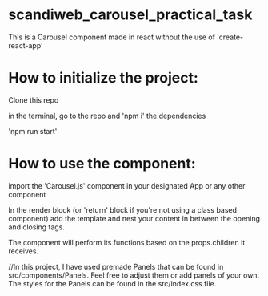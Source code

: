 # scandiweb_carousel_practical_task
This is a Carousel component made in react without the use of 'create-react-app'

# How to initialize the project:
Clone this repo

in the terminal, go to the repo and 'npm i' the dependencies

'npm run start'

# How to use the component:
import the 'Carousel.js' component in your designated App or any other component

In the render block (or 'return' block if you're not using a class based component) add the <Carousel/> template and nest your content in between the opening and closing <Component/> tags.

The component will perform its functions based on the props.children it receives.

//In this project, I have used premade Panels that can be found in src/components/Panels. Feel free to adjust them or add panels of your own. The styles for the Panels can be found in the src/index.css file. 
